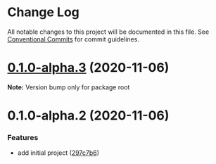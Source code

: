 # Change Log

All notable changes to this project will be documented in this file.
See [Conventional Commits](https://conventionalcommits.org) for commit guidelines.

# [0.1.0-alpha.3](https://github.com/ltsfran/example-lerna/compare/v0.1.0-alpha.2...v0.1.0-alpha.3) (2020-11-06)

**Note:** Version bump only for package root





# 0.1.0-alpha.2 (2020-11-06)


### Features

* add initial project ([297c7b6](https://github.com/ltsfran/example-lerna/commit/297c7b6a792237ae891dd7b83cb496e1d997b51c))
